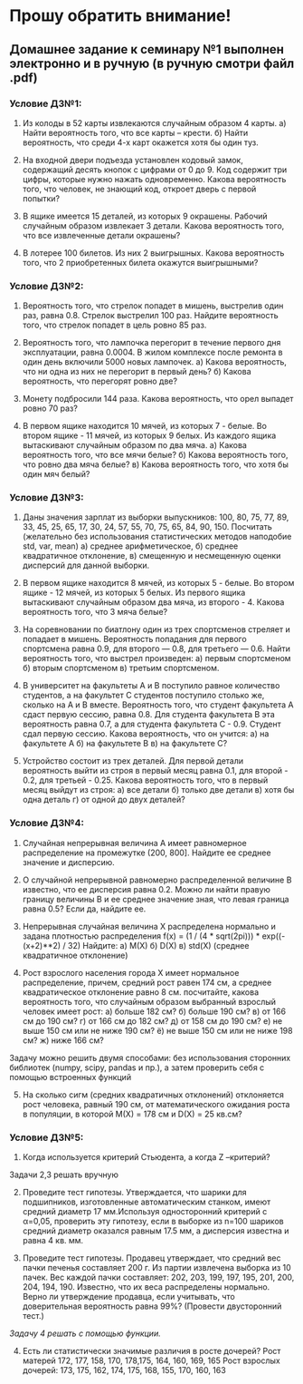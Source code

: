 # Прошу обратить внимание!
## Домашнее задание к семинару №1 выполнен электронно и в ручную (в ручную смотри файл .pdf)
### Условие ДЗ№1:

1. Из колоды в 52 карты извлекаются случайным образом 4 карты.
a) Найти вероятность того, что все карты – крести.
б) Найти вероятность, что среди 4-х карт окажется хотя бы один туз.

2. На входной двери подъезда установлен кодовый замок, содержащий десять кнопок с цифрами от 0 до 9. Код содержит три цифры, которые нужно нажать одновременно.
Какова вероятность того, что человек, не знающий код, откроет дверь с первой попытки?

3. В ящике имеется 15 деталей, из которых 9 окрашены. Рабочий случайным образом извлекает 3 детали. Какова вероятность того, что все извлеченные детали окрашены?

4. В лотерее 100 билетов. Из них 2 выигрышных. Какова вероятность того, что 2 приобретенных билета окажутся выигрышными?


### Условие ДЗ№2:
1. Вероятность того, что стрелок попадет в мишень, выстрелив один раз, равна 0.8. Стрелок выстрелил 100 раз. Найдите вероятность того, что стрелок попадет в цель ровно 85 раз.

2. Вероятность того, что лампочка перегорит в течение первого дня эксплуатации, равна 0.0004. В жилом комплексе после ремонта в один день включили 5000 новых лампочек.
а)  Какова вероятность, что ни одна из них не перегорит в первый день?
б)  Какова вероятность, что перегорят ровно две?
 
3. Монету подбросили 144 раза. Какова вероятность, что орел выпадет ровно 70 раз?
 
4. В первом ящике находится 10 мячей, из которых 7 - белые. Во втором ящике - 11 мячей, из которых 9 белых. Из каждого ящика вытаскивают случайным образом по два мяча.
а)  Какова вероятность того, что все мячи белые?
б)  Какова вероятность того, что ровно два мяча белые?
в)  Какова вероятность того, что хотя бы один мяч белый?

### Условие ДЗ№3:
1. Даны значения зарплат из выборки выпускников: 100, 80, 75, 77, 89, 33, 45, 25, 65, 17, 30, 24, 57, 55, 70, 75, 65, 84, 90, 150. Посчитать (желательно без использования статистических методов наподобие std, var, mean) 
а) среднее арифметическое,
б) среднее квадратичное отклонение,
в) смещенную и несмещенную оценки дисперсий для данной выборки.
 
2. В первом ящике находится 8 мячей, из которых 5 - белые. Во втором ящике - 12 мячей, из которых 5 белых. Из первого ящика вытаскивают случайным образом два мяча, из второго - 4. Какова вероятность того, что 3 мяча белые?

3. На соревновании по биатлону один из трех спортсменов стреляет и попадает в мишень. Вероятность попадания для первого спортсмена равна 0.9, для второго — 0.8, для третьего — 0.6. Найти вероятность того, что выстрел произведен: 
a) первым спортсменом
б) вторым спортсменом
в) третьим спортсменом.

4. В университет на факультеты A и B поступило равное количество студентов, а на факультет C студентов поступило столько же, сколько на A и B вместе. Вероятность того, что студент факультета A сдаст первую сессию, равна 0.8. Для студента факультета B эта вероятность равна 0.7, а для студента факультета C - 0.9. Студент сдал первую сессию. Какова вероятность, что он учится:
a) на факультете A 
б) на факультете B 
в) на факультете C?

5. Устройство состоит из трех деталей. Для первой детали вероятность выйти из строя в первый месяц равна 0.1, для второй - 0.2, для третьей - 0.25. Какова вероятность того, что в первый месяц выйдут из строя: 
а) все детали
б) только две детали
в) хотя бы одна деталь
г) от одной до двух деталей?

### Условие ДЗ№4:
1. Случайная непрерывная величина A имеет равномерное распределение на промежутке (200, 800].
Найдите ее среднее значение и дисперсию.

2. О случайной непрерывной равномерно распределенной величине B известно, что ее
дисперсия равна 0.2.
Можно ли найти правую границу величины B и ее среднее значение зная, что левая
граница равна 0.5?
Если да, найдите ее.

3. Непрерывная случайная величина X распределена нормально и задана плотностью
распределения
f(x) = (1 / (4 * sqrt(2pi))) * exp((-(x+2)**2) / 32)
Найдите:
а) M(X)
б) D(X)
в) std(X) (среднее квадратичное отклонение)

4. Рост взрослого населения города X имеет нормальное распределение, причем, средний рост равен 174 см, а среднее квадратическое отклонение равно 8 см. посчитайте, какова вероятность того, что случайным образом выбранный взрослый человек имеет рост:
а) больше 182 см?
б) больше 190 см?
в) от 166 см до 190 см?
г) от 166 см до 182 см?
д) от 158 см до 190 см?
е) не выше 150 см или не ниже 190 см?
ё) не выше 150 см или не ниже 198 см?
ж) ниже 166 см?

Задачу можно решить двумя способами: без использования сторонних библиотек (numpy, scipy, pandas и пр.), а затем проверить себя с помощью встроенных функций

5. На сколько сигм (средних квадратичных отклонений) отклоняется рост человека, равный 190 см, от математического ожидания роста в популяции, в которой M(X) = 178 см и D(X) = 25 кв.см?

### Условие ДЗ№5:
1. Когда используется критерий Стьюдента, а когда Z –критерий?

Задачи 2,3 решать вручную

2. Проведите тест гипотезы. Утверждается, что шарики для подшипников, изготовленные автоматическим станком, имеют средний диаметр 17 мм.Используя односторонний критерий с α=0,05, проверить эту гипотезу, если в выборке из n=100 шариков средний диаметр оказался равным 17.5 мм, а дисперсия известна и равна 4 кв. мм.

3. Проведите тест гипотезы. Продавец утверждает, что средний вес пачки печенья составляет 200 г. Из партии извлечена выборка из 10 пачек. Вес каждой пачки составляет: 202, 203, 199, 197, 195, 201, 200, 204, 194, 190. Известно, что их веса распределены нормально. Верно ли утверждение продавца, если учитывать, что доверительная вероятность равна 99%? (Провести двусторонний тест.)

_Задачу 4 решать с помощью функции._

4. Есть ли статистически значимые различия в росте дочерей?
Рост матерей 172, 177, 158, 170, 178,175, 164, 160, 169, 165
Рост взрослых дочерей: 173, 175, 162, 174, 175, 168, 155, 170, 160, 163

